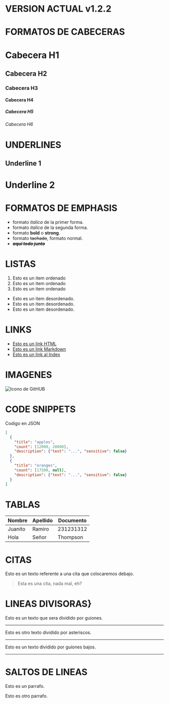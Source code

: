 # VERSION ACTUAL v1.2.2

# FORMATOS DE CABECERAS
# Cabecera H1
## Cabecera H2
### Cabecera H3
#### Cabecera H4
##### Cabecera H5
###### Cabecera H6

# UNDERLINES
Underline 1
-----------
Underline 2
===========

# FORMATOS DE EMPHASIS
- formato *italica* de la primer forma.
- formato _italica_ de la segunda forma.
- formato **bold** o __strong__.
- formato ~~tachado~~, formato normal.
- ~~***aqui todo junto***~~

# LISTAS
1. Esto es un item ordenado
2. Esto es un item ordenado
3. Esto es un item ordenado
- Esto es un item desordenado.
- Esto es un item desordenado.
- Esto es un item desordenado.

# LINKS
- <a href="http://google.com">Esto es un link HTML </a>
- [Esto es un link Markdown](http://www.google.com)
- [Esto es un link al Index](index.html)

# IMAGENES
![Icono de GitHUB](https://s3.us-east-2.amazonaws.com/upload-icon/uploads/icons/png/10412341841540553610-256.png)

# CODE SNIPPETS
Codigo en JSON
```JSON
[
  {
    "title": "apples",
    "count": [12000, 20000],
    "description": {"text": "...", "sensitive": false}
  },
  {
    "title": "oranges",
    "count": [17500, null],
    "description": {"text": "...", "sensitive": false}
  }
]
```

# TABLAS
| Nombre | Apellido | Documento |
|--------|----------|-----------|
| Juanito | Ramiro | 231231312 |
| Hola | Señor | Thompson |

# CITAS
Esto es un texto referente a una cita que colocaremos debajo.
> Esta es una cita, nada mal, eh?

# LINEAS DIVISORAS}
Esto es un texto que sera dividido por guiones.

---
Esto es otro texto dividido por asteriscos.

***
Esto es un texto dividido por guiones bajos.

___

# SALTOS DE LINEAS
Esto es un parrafo.

Esto es otro parrafo.